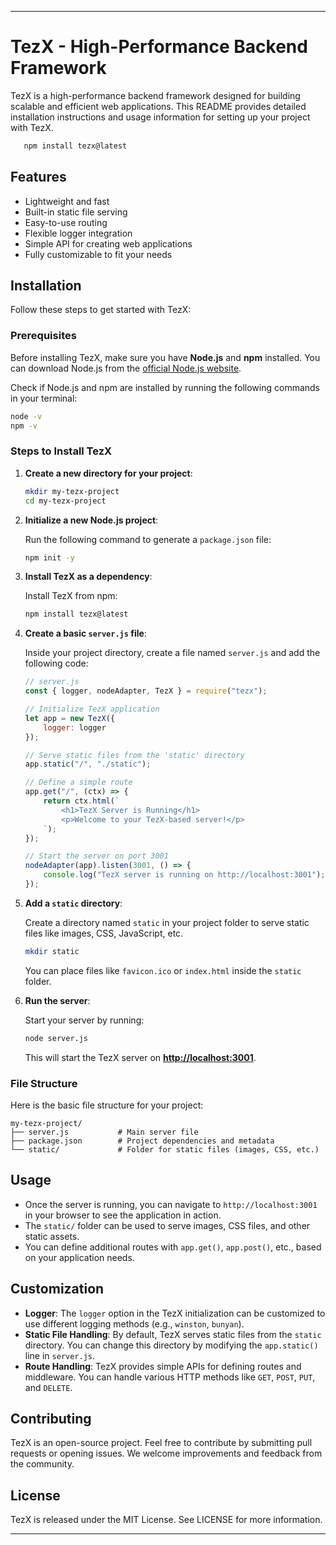 
---

# TezX - High-Performance Backend Framework

TezX is a high-performance backend framework designed for building scalable and efficient web applications. This README provides detailed installation instructions and usage information for setting up your project with TezX.

```bash
   npm install tezx@latest
```

## Features

- Lightweight and fast
- Built-in static file serving
- Easy-to-use routing
- Flexible logger integration
- Simple API for creating web applications
- Fully customizable to fit your needs

## Installation

Follow these steps to get started with TezX:

### Prerequisites

Before installing TezX, make sure you have **Node.js** and **npm** installed. You can download Node.js from the [official Node.js website](https://nodejs.org/).

Check if Node.js and npm are installed by running the following commands in your terminal:

```bash
node -v
npm -v
```

### Steps to Install TezX

1. **Create a new directory for your project**:

   ```bash
   mkdir my-tezx-project
   cd my-tezx-project
   ```

2. **Initialize a new Node.js project**:

   Run the following command to generate a `package.json` file:

   ```bash
   npm init -y
   ```

3. **Install TezX as a dependency**:

   Install TezX from npm:

   ```bash
   npm install tezx@latest
   ```

4. **Create a basic `server.js` file**:

   Inside your project directory, create a file named `server.js` and add the following code:

   ```javascript
   // server.js
   const { logger, nodeAdapter, TezX } = require("tezx");

   // Initialize TezX application
   let app = new TezX({
       logger: logger
   });

   // Serve static files from the 'static' directory
   app.static("/", "./static");

   // Define a simple route
   app.get("/", (ctx) => {
       return ctx.html(`
           <h1>TezX Server is Running</h1>
           <p>Welcome to your TezX-based server!</p>
       `);
   });

   // Start the server on port 3001
   nodeAdapter(app).listen(3001, () => {
       console.log("TezX server is running on http://localhost:3001");
   });
   ```

5. **Add a `static` directory**:

   Create a directory named `static` in your project folder to serve static files like images, CSS, JavaScript, etc.

   ```bash
   mkdir static
   ```

   You can place files like `favicon.ico` or `index.html` inside the `static` folder.

6. **Run the server**:

   Start your server by running:

   ```bash
   node server.js
   ```

   This will start the TezX server on **<http://localhost:3001>**.

### File Structure

Here is the basic file structure for your project:

```
my-tezx-project/
├── server.js           # Main server file
├── package.json        # Project dependencies and metadata
└── static/             # Folder for static files (images, CSS, etc.)
```

## Usage

- Once the server is running, you can navigate to `http://localhost:3001` in your browser to see the application in action.
- The `static/` folder can be used to serve images, CSS files, and other static assets.
- You can define additional routes with `app.get()`, `app.post()`, etc., based on your application needs.

## Customization

- **Logger**: The `logger` option in the TezX initialization can be customized to use different logging methods (e.g., `winston`, `bunyan`).
- **Static File Handling**: By default, TezX serves static files from the `static` directory. You can change this directory by modifying the `app.static()` line in `server.js`.
- **Route Handling**: TezX provides simple APIs for defining routes and middleware. You can handle various HTTP methods like `GET`, `POST`, `PUT`, and `DELETE`.

## Contributing

TezX is an open-source project. Feel free to contribute by submitting pull requests or opening issues. We welcome improvements and feedback from the community.

## License

TezX is released under the MIT License. See LICENSE for more information.

---
